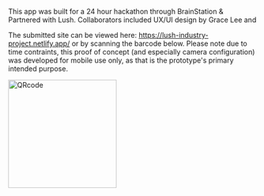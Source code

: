 This app was built for a 24 hour hackathon through BrainStation & Partnered with Lush. Collaborators included UX/UI design by Grace Lee and 

The submitted site can be viewed here: https://lush-industry-project.netlify.app/ or by scanning the barcode below. Please note due to time contraints, this proof of concept (and especially camera configuration) was developed for mobile use only, as that is the prototype's primary intended purpose. 


<img width="219" alt="QRcode" src="https://github.com/anagelberg/lush-industry-project/assets/62032317/3fbff5e2-112b-4681-ae58-9f8c77c596e6">
